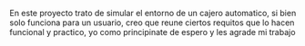 En este proyecto trato de simular el entorno de un cajero automatico, si bien solo funciona para un usuario, creo que reune ciertos requitos que lo hacen funcional y practico, yo como principinate de espero y les agrade mi trabajo
